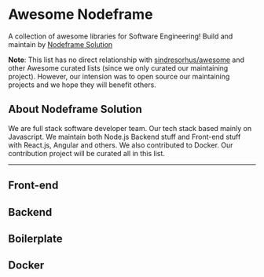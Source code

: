 # Awesome Nodeframe

A collection of awesome libraries for Software Engineering! Build and maintain by [Nodeframe Solution](http://www.nf-solution.com)

**Note**: This list has no direct relationship with [sindresorhus/awesome](https://github.com/sindresorhus/awesome) and other Awesome curated lists (since we only curated our maintaining project). However, our intension was to open source our maintaining projects and we hope they will benefit others.

## About Nodeframe Solution

We are full stack software developer team. Our tech stack based mainly on Javascript. We maintain both Node.js Backend stuff and Front-end stuff with React.js, Angular and others. We also contributed to Docker. Our contribution project will be curated all in this list.

___________

## Front-end

## Backend

## Boilerplate

## Docker
